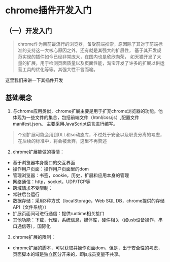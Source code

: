 # chrome插件开发入门

## （一）开发入门

> chrome作为目前最流行的浏览器，备受前端推崇，原因除了其对于前端标准的支持这一大核心原因之外，还有就是其强大的扩展性，
基于其开发规范实现的插件如今已经非常庞大，在国内也是欣欣向荣，
如天猫开发了大量的扩展，用于检测页面质量以及页面性能，淘宝开发了许多的扩展以供运营工具的优化等等。其强大性不言而喻。

这里我们来讲一下其插件开发

## 基础概念

1. 与chrome应用类似，chrome扩展主要是用于扩充chrome浏览器的功能。他体现为一些文件的集合，包括前端文件（html/css/js）,配置文件manifest.json。
主要采用JavaScript语言进行编写。

> 个别扩展可能会用到DLL和so动态库，不过处于安全以及职责分离的考虑，在后续的标准中，将会被舍弃，这里不再赘述

2. chrome扩展能做的事情：

- 基于浏览器本身窗口的交互界面
- 操作用户页面：操作用户页面里的dom
- 管理浏览器：书签，cookie，历史，扩展和应用本身的管理
- 网络通信：http，socket，UDP/TCP等
- 跨域请求不受限制：
- 常驻后台运行
- 数据存储：采用3种方式（localStorage，Web SQL DB，chrome提供的存储API（文件系统））
- 扩展页面间可进行通信：提供runtime相关接口
- 其他功能：下载，代理，系统信息，媒体库，硬件相关（如usb设备操作，串口通信等），国际化


3. chrome扩展的限制：

- chrome扩展的脚本，可以获取并操作页面dom，但是，出于安全性的考虑，页面脚本的域是独立区分开来的，即js成员变量不共享。

&nbsp;<br>&nbsp;
&nbsp;<br>&nbsp;
&nbsp;<br>&nbsp;
&nbsp;<br>&nbsp;


